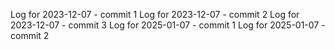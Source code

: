 Log for 2023-12-07 - commit 1
Log for 2023-12-07 - commit 2
Log for 2023-12-07 - commit 3
Log for 2025-01-07 - commit 1
Log for 2025-01-07 - commit 2
